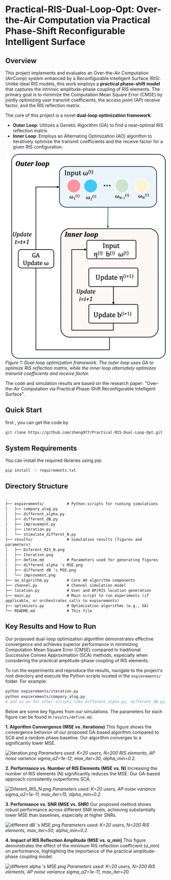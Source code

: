 # Practical-RIS-Dual-Loop-Opt: Over-the-Air Computation via Practical Phase-Shift Reconfigurable Intelligent Surface

## Overview

This project implements and evaluates an Over-the-Air Computation (AirComp) system enhanced by a Reconfigurable Intelligent Surface (RIS). Unlike ideal RIS models, this work employs a **practical phase-shift model** that captures the intrinsic amplitude-phase coupling of RIS elements. The primary goal is to minimize the Computation Mean Square Error (CMSE) by jointly optimizing user transmit coefficients, the access point (AP) receive factor, and the RIS reflection matrix.

The core of this project is a novel **dual-loop optimization framework**:
*   **Outer Loop**: Utilizes a Genetic Algorithm (GA) to find a near-optimal RIS reflection matrix.
*   **Inner Loop**: Employs an Alternating Optimization (AO) algorithm to iteratively optimize the transmit coefficients and the receive factor for a given RIS configuration.

![Algorithm Framework](assets/structure.png)
*Figure 1: Dual-loop optimization framework. The outer loop uses GA to optimize RIS reflection matrix, while the inner loop alternately optimizes transmit coefficients and receive factor.*

The code and simulation results are based on the research paper: "Over-the-Air Computation via Practical Phase-Shift Reconfigurable Intelligent Surface".

## Quick Start
first , you can get the code by
```bash
git clone https://github.com/zheng977/Practical-RIS-Dual-Loop-Opt.git
```

## System Requirements

You can install the required libraries using pip:
```bash
pip install -r requirements.txt
```

## Directory Structure

```
.
├── expierements/          # Python scripts for running simulations
│   ├── compary_alog.py
│   ├── different_alpha.py
│   ├── different_dB.py
│   ├── improvement.py
│   ├── iteration.py
│   └── stimulate_differnt_N.py
├── results/               # Simulation results (figures and parameters)
│   ├── Diferent_RIS_N.png
│   ├── Iteration.png
│   ├── define.md          # Parameters used for generating figures
│   ├── different alpha 's MSE.png
│   ├── different dB 's MSE.png
│   └── improvment.png
├── ao_algorithm.py        # Core AO algorithm components
├── channel.py             # Channel simulation model
├── location.py            # User and AP/RIS location generation
├── main.py                # Main script to run experiments (if applicable, or orchestrates calls to expierements)
├── optimizers.py          # Optimization algorithms (e.g., GA)
└── README.md              # This file
```

## Key Results and How to Run

Our proposed dual-loop optimization algorithm demonstrates effective convergence and achieves superior performance in minimizing Computation Mean Square Error (CMSE) compared to traditional Successive Convex Approximation (SCA) methods, especially when considering the practical amplitude-phase coupling of RIS elements.

To run the experiments and reproduce the results, navigate to the project's root directory and execute the Python scripts located in the `expierements/` folder. For example:

```bash
python expierements/iteration.py
python expierements/compary_alog.py 
# and so on for other scripts like different_alpha.py, different_dB.py, stimulate_differnt_N.py
```

Below are some key figures from our simulations. The parameters for each figure can be found in `results/define.md`.

**1. Algorithm Convergence (MSE vs. Iterations)**
This figure shows the convergence behavior of our proposed GA-based algorithm compared to SCA and a random phase baseline. Our algorithm converges to a significantly lower MSE.

![Iteration.png](results/Iteraon.png)
*Parameters used: K=20 users, N=200 RIS elements, AP noise variance sigma_a2=1e-12, max_iter=30, alpha_min=0.2.*

**2. Performance vs. Number of RIS Elements (MSE vs. N)**
Increasing the number of RIS elements (N) significantly reduces the MSE. Our GA-based approach consistently outperforms SCA.

![Diferent_RIS_N.png](results/Diferent_RIS_N.png)
*Parameters used: K=20 users, AP noise variance sigma_a2=1e-11, max_iter=15, alpha_min=0.2.*

**3. Performance vs. SNR (MSE vs. SNR)**
Our proposed method shows robust performance across different SNR levels, achieving substantially lower MSE than baselines, especially at higher SNRs.

![different dB 's MSE.png](results/different%20dB%20's%20MSE.png)
*Parameters used: K=20 users, N=200 RIS elements, max_iter=50, alpha_min=0.2.*

**4. Impact of RIS Reflection Amplitude (MSE vs. α_min)**
This figure demonstrates the effect of the minimum RIS reflection coefficient (α_min) on performance, highlighting the importance of the practical amplitude-phase coupling model.

![different alpha 's MSE.png](results/different%20alpha%20's%20MSE.png)
*Parameters used: K=20 users, N=200 RIS elements, AP noise variance sigma_a2=1e-11, max_iter=20.*



